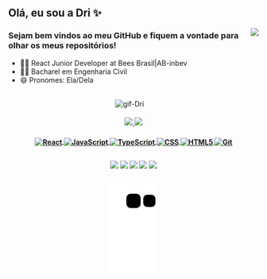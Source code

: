 ## Olá, eu sou a Dri ✨
<img align="right" height="150" src="https://cdn.discordapp.com/attachments/850230792348762133/917252643833921576/AW3925002_17.gif"/>

<h3 align= "left"> 
  Sejam bem vindos ao meu GitHub e fiquem a vontade para olhar os meus repositórios! 
</h3>


- 👩‍💻 React Junior Developer at Bees Brasil|AB-inbev
- 👷‍♀️ Bacharel em Engenharia Civil
- 😄 Pronomes: Ela/Dela

##

<div align="center">
  <img align="center" height="350" alt="gif-Dri" src="https://cdn.discordapp.com/attachments/850230792348762133/912673661037715486/download.gif"/> 
</div>

  
<h4 align="center">  
  <a href="https://github.com/drifaro">
  <img height="180em" src="https://github-readme-stats.vercel.app/api?username=drifaro&show_icons=true&theme=ocean_dark&include_all_commits=true&count_private=true"/>
  <img height="180em" src="https://github-readme-stats.vercel.app/api/top-langs/?username=drifaro&layout=compact&langs_count=7&theme=ocean_dark"/> 
</h4>
 

 <h4 align="center">    
   <img align="center" alt="React" height="45" width="45" src="https://cdn.jsdelivr.net/gh/devicons/devicon/icons/react/react-original-wordmark.svg"/>      
   <img align="center" alt="JavaScript" height="45" width="45" src="https://cdn.jsdelivr.net/gh/devicons/devicon/icons/javascript/javascript-original.svg"/>
   <img align="center" alt="TypeScript" height="45" src="https://cdn.jsdelivr.net/gh/devicons/devicon@latest/icons/typescript/typescript-original.svg" />          
   <img align="center" alt="CSS" height="45" width="45" src="https://cdn.jsdelivr.net/gh/devicons/devicon/icons/css3/css3-plain-wordmark.svg"/>   
   <img align="center" alt="HTML5" height="50" width="40" src="https://cdn.jsdelivr.net/gh/devicons/devicon/icons/html5/html5-plain-wordmark.svg"/>     
   <img align="center" alt="Git" height="50" width="40" src="https://cdn.jsdelivr.net/gh/devicons/devicon/icons/git/git-plain-wordmark.svg"/>   
 </h4> 
   
 ##


 <h4 align="center">
   
  <a href="https://twitter.com/dristroy" target="_blank"><img src="https://img.shields.io/badge/Twitter-1DA1F2?style=for-the-badge&logo=twitter&logoColor=white" target="_blank"></a>
  <a href="https://instagram.com/drifaro" target="_blank"><img src="https://img.shields.io/badge/-Instagram-%23E4405F?style=for-the-badge&logo=instagram&logoColor=white" target="_blank"></a>
  <a href="https://facebook.com/drifaro.95" target="_blank"><img src="https://img.shields.io/badge/Facebook-1877F2?style=for-the-badge&logo=facebook&logoColor=white" target="_blank"></a> 
  <a href = "mailto:eng.drifaro@gmail.com"><img src="https://img.shields.io/badge/-Gmail-%23333?style=for-the-badge&logo=gmail&logoColor=white" target="_blank"></a>
  <a href="https://www.linkedin.com/in/drislainefaro/" target="_blank"><img src="https://img.shields.io/badge/-LinkedIn-%230077B5?style=for-the-badge&logo=linkedin&logoColor=white" target="_blank"></a>



  ![Snake animation](https://github.com/drifaro/drifaro/blob/output/github-contribution-grid-snake.svg)
 
</div>
